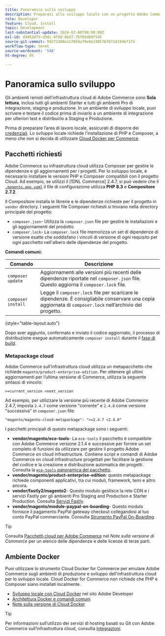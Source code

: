 ```yaml
---
title: Panoramica sullo sviluppo
description: Preparati allo sviluppo locale con un progetto Adobe Commerce su infrastruttura cloud.
role: Developer
feature: Cloud, Install
topic: Development
last-substantial-update: 2024-02-06T00:00:00Z
exl-id: d4452d7d-d3dc-4f8d-8bd7-76f05d89f545
source-git-commit: 99272d08a11f850a79e8e24857b7072d1946f374
workflow-type: tm+mt
source-wordcount: '548'
ht-degree: 0%

---
```


# Panoramica sullo sviluppo

Gli ambienti remoti dell’infrastruttura cloud di Adobe Commerce sono **Sola lettura**, inclusi tutti gli ambienti Starter e tutti gli ambienti Pro di integrazione, staging e produzione. In un ambiente di sviluppo locale, puoi scrivere e testare il codice prima di inviarlo a un ambiente di integrazione per ulteriori test e distribuirlo a Staging e Produzione.

Prima di preparare l’area di lavoro locale, assicurati di disporre dei [credenziali](../../get-started/prepare-workspace.md). Lo sviluppo locale richiede l&#39;installazione di PHP e Composer, a meno che non si decida di utilizzare [Cloud Docker per Commerce](#docker-environment).

## Pacchetti richiesti

Adobe Commerce su infrastruttura cloud utilizza Composer per gestire le dipendenze e gli aggiornamenti per i progetti. Per lo sviluppo locale, è necessario installare le versioni PHP e Composer compatibili con il progetto Cloud. Ad esempio, se utilizzi il [!DNL Commerce] 2.4.7, si può vedere che il [`.magento.app.yaml`](https://github.com/magento/magento-cloud/blob/2.4.7/.magento.app.yaml) il file di configurazione utilizza **PHP 8.3** e **Compositore 2.7.2**.

Il Compositore installa le librerie e le dipendenze richieste per il progetto in `vendor` directory. I seguenti file Composer richiesti si trovano nella directory principale del progetto:

- `composer.json`- Utilizza la `composer.json` file per gestire le installazioni e gli aggiornamenti del prodotto.
- `composer.lock`- La `composer.lock` file memorizza un set di dipendenze di versione esatte che soddisfano i vincoli di versione di ogni requisito per ogni pacchetto nell&#39;albero delle dipendenze del progetto.

**Comandi comuni:**

| Comando | Descrizione |
|--------------------|----------------------------------------------------------------------------------------------------------------------------------------------------------|
| `composer update` | Aggiornamenti alle versioni più recenti delle dipendenze riportate nel `composer.json` file. Questo aggiorna il `composer.lock` file. |
| `composer install` | Legge il `composer.lock` file per scaricare le dipendenze. È consigliabile conservare una copia aggiornata di `composer.lock` nell’archivio del progetto. |

{style="table-layout:auto"}

Dopo aver aggiunto, confermato e inviato il codice aggiornato, il processo di distribuzione esegue automaticamente `composer install` durante il [fase di build](../deploy/process.md#build-phase-build-phase).

### Metapackage cloud

Adobe Commerce sull’infrastruttura cloud utilizza un metapacchetto che richiede `magento/product-enterprise-edition`. Per ottenere gli ultimi aggiornamenti per l’ultima versione di Commerce, utilizza la seguente sintassi di vincolo:

```text
>=current_version <next_version
```

Ad esempio, per utilizzare la versione più recente di Adobe Commerce 2.4.7, imposta `2.4.7` come versione &quot;corrente&quot; e `2.4.8` come versione &quot;successiva&quot; in `composer.json` file:

```text
"magento/magento-cloud-metapackage": ">=2.4.7 <2.4.8"
```

I pacchetti principali di questo metapackage sono i seguenti:

- **vendor/magento/ece-tools**- La `ece-tools` il pacchetto è compatibile con Adobe Commerce versione 2.1.4 e successive per fornire un set completo di funzioni da utilizzare per gestire il progetto Adobe Commerce on cloud infrastructure. Contiene script e comandi di Adobe Commerce on cloud infrastructure progettati per facilitare la gestione del codice e la creazione e distribuzione automatica dei progetti. Consulta la [`ece-tools` panoramica del pacchetto](../dev-tools/package-overview.md).
- **vendor/magento/product-enterprise-edition**: questo metapackage richiede componenti applicativi, tra cui moduli, framework, temi e altro ancora.
- **vendor/fastly2/magento2**- Questo modulo gestisce la rete CDN e i servizi Fastly per gli ambienti Pro Staging and Production e Starter Production. Consulta [Servizi Fastly](/help/cloud-guide/cdn/fastly.md#fastly-cdn-module-for-magento-2).
- **vendor/magento/module-paypal-on-boarding**- Questo modulo fornisce il pagamento PayPal gateway checkout collegandosi al tuo conto PayPal commerciante. Consulta [Strumento PayPal On-Boarding](../store/paypal.md).

>[!TIP]
>
>Consulta [Pacchetti cloud per Adobe Commerce](/help/cloud-guide/release-notes/cloud-packages.md) nel _Note sulla versione di Commerce_ per un elenco delle dipendenze e delle licenze di terze parti.

## Ambiente Docker

Puoi utilizzare lo strumento Cloud Docker for Commerce per emulare Adobe Commerce sugli ambienti di produzione e sviluppo dell’infrastruttura cloud per lo sviluppo locale. Cloud Docker for Commerce non richiede che PHP e Composer siano installati localmente.

- [Sviluppo locale con Cloud Docker](https://developer.adobe.com/commerce/cloud-tools/docker/setup/) nel sito Adobe Developer
- [Architettura Docker e comandi comuni](../dev-tools/cloud-docker.md)
- [Note sulla versione di Cloud Docker](../release-notes/cloud-docker.md)

>[!TIP]
>
>Per informazioni sull’utilizzo dei servizi di hosting basati su Git con Adobe Commerce sull’infrastruttura cloud, consulta [Integrazioni](../integrations/overview.md).
